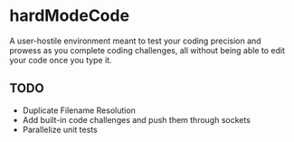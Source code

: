 # hardModeCode
A user-hostile environment meant to test your coding precision and prowess as you complete coding challenges, all without being able to edit your code once you type it.

## TODO
- Duplicate Filename Resolution
- Add built-in code challenges and push them through sockets
- Parallelize unit tests
